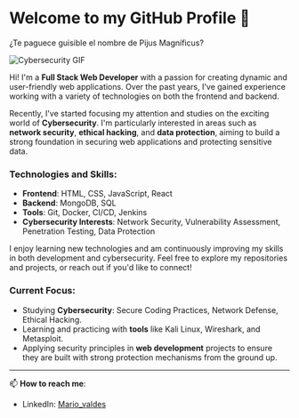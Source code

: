 # Welcome to my GitHub Profile 👋

¿Te paguece guisible el nombre de Pijus Magníficus?

![Cybersecurity GIF](https://media3.giphy.com/media/v1.Y2lkPTc5MGI3NjExYW0ybzF2b2hycjB4cWRnaDJyZDF1ODFsbG5rZGdmdGFzbXBkdXE0MCZlcD12MV9pbnRlcm5hbF9naWZfYnlfaWQmY3Q9Zw/qcgtyllMthBL2/giphy.gif)


Hi! I'm a **Full Stack Web Developer** with a passion for creating dynamic and user-friendly web applications. Over the past years, I've gained experience working with a variety of technologies on both the frontend and backend.

Recently, I've started focusing my attention and studies on the exciting world of **Cybersecurity**. I'm particularly interested in areas such as **network security**, **ethical hacking**, and **data protection**, aiming to build a strong foundation in securing web applications and protecting sensitive data.

### Technologies and Skills:
- **Frontend**: HTML, CSS, JavaScript, React
- **Backend**: MongoDB, SQL
- **Tools**: Git, Docker, CI/CD, Jenkins
- **Cybersecurity Interests**: Network Security, Vulnerability Assessment, Penetration Testing, Data Protection

I enjoy learning new technologies and am continuously improving my skills in both development and cybersecurity. Feel free to explore my repositories and projects, or reach out if you'd like to connect!

### Current Focus:
- Studying **Cybersecurity**: Secure Coding Practices, Network Defense, Ethical Hacking.
- Learning and practicing with **tools** like Kali Linux, Wireshark, and Metasploit.
- Applying security principles in **web development** projects to ensure they are built with strong protection mechanisms from the ground up.

---

📫 **How to reach me**:
- LinkedIn: [Mario_valdes](https://linkedin.com/in/mario-valdes-centurion)

